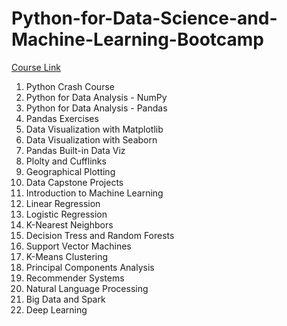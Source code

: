 # Python-for-Data-Science-and-Machine-Learning-Bootcamp
[Course Link](https://www.udemy.com/course/python-for-data-science-and-machine-learning-bootcamp/?couponCode=ST21MT61124)
1. Python Crash Course
2. Python for Data Analysis - NumPy
3. Python for Data Analysis - Pandas
4. Pandas Exercises
5. Data Visualization with Matplotlib
6. Data Visualization with Seaborn
7. Pandas Built-in Data Viz
8. Plolty and Cufflinks
9. Geographical Plotting
10. Data Capstone Projects
11. Introduction to Machine Learning
12. Linear Regression
13. Logistic Regression
14. K-Nearest Neighbors
15. Decision Tress and Random Forests
16. Support Vector Machines
17. K-Means Clustering
18. Principal Components Analysis
19. Recommender Systems
20. Natural Language Processing
21. Big Data and Spark
22. Deep Learning

